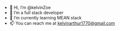 - 👋 Hi, I’m @kelvinZoe
- 👀 I’m a full stack developer
- 🌱 I’m currently learning MEAN stack
- 📫 You can reach me at kelvinarthur1770@gmail.com

<!---
kelvinZoe/kelvinZoe is a ✨ special ✨ repository because its `README.md` (this file) appears on your GitHub profile.
You can click the Preview link to take a look at your changes.
--->

